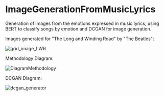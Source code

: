 # ImageGenerationFromMusicLyrics
Generation of images from the emotions expressed in music lyrics, using BERT to classify songs by emotion and DCGAN for image generation. 


Images generated for "The Long and Winding Road" by "The Beatles":

![grid_image_LWR](https://github.com/andresbasilea/ImageGenerationFromMusicLyrics/assets/44657870/9647162c-6c09-40e1-868e-9cf1ce897b36)


Methodology Diagram: 

![DiagramMethodology](https://github.com/andresbasilea/ImageGenerationFromMusicLyrics/assets/44657870/a1b676fe-135a-4575-9190-d807e8a9df5e)


DCGAN Diagram:

![dcgan_generator](https://github.com/andresbasilea/ImageGenerationFromMusicLyrics/assets/44657870/e2c3c6ee-cfb2-4924-8930-91d1e7e8d9e6)

